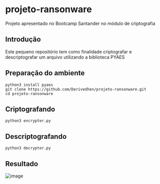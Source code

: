 # projeto-ransonware
Projeto apresentado no Bootcamp Santander no módulo de criptografia

## Introdução
Este pequeno repositório tem como finalidade criptografar e descriptografar um arquivo utilizando a biblioteca PYAES


## Preparação do ambiente
```
python3 install pyaes
git clone https://github.com/Derivedhen/projeto-ransonware.git
cd projeto-ransonware
```

## Criptografando
```
python3 encrypter.py
```

## Descriptografando
```
python3 decrypter.py
```

## Resultado
![image](https://github.com/user-attachments/assets/2fc1cb10-5baf-488f-9006-a8c9a4e63669)
